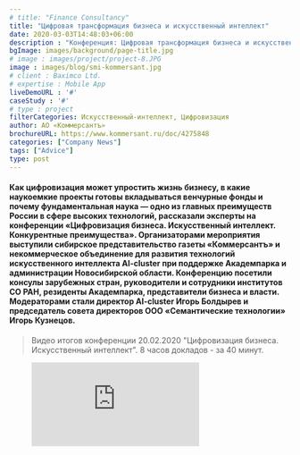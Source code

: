 ```yaml
---
# title: "Finance Consultancy"
title: "Цифровая трансформация бизнеса и искусственный интеллект"
date: 2020-03-03T14:48:03+06:00
description : "Конференция: Цифровая трансформация бизнеса и искусственный интеллект"
bgImage: images/background/page-title.jpg
# image : images/project/project-8.JPG
image : images/blog/smi-kommersant.jpg
# client : Baximco Ltd.
# expertise : Mobile App
liveDemoURL : '#'
caseStudy : '#'
# type : project
filterCategories: Искусственный-интеллект, Цифровизация
author: АО «Коммерсантъ»
brochureURL: https://www.kommersant.ru/doc/4275848
categories: ["Company News"]
tags: ["Advice"]
type: post
---
```


#### Как цифровизация может упростить жизнь бизнесу, в какие наукоемкие проекты готовы вкладываться венчурные фонды и почему фундаментальная наука — одно из главных преимуществ России в сфере высоких технологий, рассказали эксперты на конференции «Цифровизация бизнеса. Искусственный интеллект. Конкурентные преимущества». Организаторами мероприятия выступили сибирское представительство газеты «Коммерсантъ» и некоммерческое объединение для развития технологий искусственного интеллекта AI-cluster при поддержке Академпарка и администрации Новосибирской области. Конференцию посетили консулы зарубежных стран, руководители и сотрудники институтов СО РАН, резиденты Академпарка, представители бизнеса и власти. Модераторами стали директор AI-cluster Игорь Болдырев и председатель совета директоров ООО «Семантические технологии» Игорь Кузнецов.


> Видео итогов конференции 20.02.2020 "Цифровизация бизнеса. Искусственный интеллект".
> 8 часов докладов  - за 40 минут.

<!-- blank line -->
<figure class="video_container">
  <iframe src="https://www.youtube.com/embed/TmQE-3xNmJw" frameborder="0" allowfullscreen="true"> </iframe>
</figure>
<!-- blank line -->